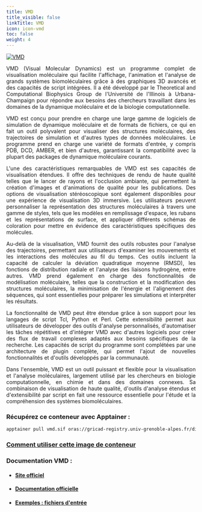 ```yaml
---
title: VMD
title_visible: false
linkTitle: VMD
icon: icon-vmd
toc: false
weight: 4
---
```


<a href="https://www.ks.uiuc.edu/Research/vmd/" target="blank">
    <img alt="VMD" class="codes-pages-top-logo logo-vmd"/>
</a>

<div align="justify">

VMD (Visual Molecular Dynamics) est un programme complet de visualisation moléculaire qui facilite l'affichage, l'animation et l'analyse de grands systèmes biomoléculaires grâce à des graphiques 3D avancés et des capacités de script intégrées. Il a été développé par le Theoretical and Computational Biophysics Group de l'Université de l'Illinois à Urbana-Champaign pour répondre aux besoins des chercheurs travaillant dans les domaines de la dynamique moléculaire et de la biologie computationnelle.

VMD est conçu pour prendre en charge une large gamme de logiciels de simulation de dynamique moléculaire et de formats de fichiers, ce qui en fait un outil polyvalent pour visualiser des structures moléculaires, des trajectoires de simulation et d'autres types de données moléculaires. Le programme prend en charge une variété de formats d'entrée, y compris PDB, DCD, AMBER, et bien d'autres, garantissant la compatibilité avec la plupart des packages de dynamique moléculaire courants.

L'une des caractéristiques remarquables de VMD est ses capacités de visualisation étendues. Il offre des techniques de rendu de haute qualité telles que le lancer de rayons et l'occlusion ambiante, qui permettent la création d'images et d'animations de qualité pour les publications. Des options de visualisation stéréoscopique sont également disponibles pour une expérience de visualisation 3D immersive. Les utilisateurs peuvent personnaliser la représentation des structures moléculaires à travers une gamme de styles, tels que les modèles en remplissage d'espace, les rubans et les représentations de surface, et appliquer différents schémas de coloration pour mettre en évidence des caractéristiques spécifiques des molécules.

Au-delà de la visualisation, VMD fournit des outils robustes pour l'analyse des trajectoires, permettant aux utilisateurs d'examiner les mouvements et les interactions des molécules au fil du temps. Ces outils incluent la capacité de calculer la déviation quadratique moyenne (RMSD), les fonctions de distribution radiale et l'analyse des liaisons hydrogène, entre autres. VMD prend également en charge des fonctionnalités de modélisation moléculaire, telles que la construction et la modification des structures moléculaires, la minimisation de l'énergie et l'alignement des séquences, qui sont essentielles pour préparer les simulations et interpréter les résultats.

La fonctionnalité de VMD peut être étendue grâce à son support pour les langages de script Tcl, Python et Perl. Cette extensibilité permet aux utilisateurs de développer des outils d'analyse personnalisés, d'automatiser les tâches répétitives et d'intégrer VMD avec d'autres logiciels pour créer des flux de travail complexes adaptés aux besoins spécifiques de la recherche. Les capacités de script du programme sont complétées par une architecture de plugin complète, qui permet l'ajout de nouvelles fonctionnalités et d'outils développés par la communauté.

Dans l'ensemble, VMD est un outil puissant et flexible pour la visualisation et l'analyse moléculaires, largement utilisé par les chercheurs en biologie computationnelle, en chimie et dans des domaines connexes. Sa combinaison de visualisation de haute qualité, d'outils d'analyse étendus et d'extensibilité par script en fait une ressource essentielle pour l'étude et la compréhension des systèmes biomoléculaires.

</div>

### Récupérez ce conteneur avec Apptainer :

```bash
apptainer pull vmd.sif oras://gricad-registry.univ-grenoble-alpes.fr/diamond/apptainer/apptainer-singularity-projects/vmd.sif:latest
```

### <a href="/documentation/by-container/vmd">Comment utiliser cette image de conteneur</a>

### Documentation VMD :

- #### <a href="https://www.ks.uiuc.edu/Research/vmd/" target="_blank">Site officiel</a>

- #### <a href="https://www.ks.uiuc.edu/Research/vmd/current/docs.html" target="_blank">Documentation officielle</a>

- #### <a href="/downloads/vmd-tutorial-inputs.tar.gz">Exemples : fichiers d'entrée</a>

